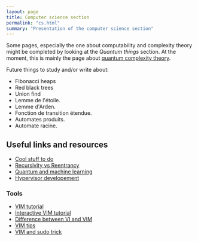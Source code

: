 ```yaml
---
layout: page
title: Computer science section
permalink: "cs.html"
summary: "Presentation of the computer science section"
---
```


Some pages, especially the one about computability and complexity theory might
be completed by looking at the *Quantum things* section. At the moment, this is
mainly the page about [quantum complexity theory](/quantum-complexity.html).

Future things to study and/or write about:
* Fibonacci heaps
* Red black trees
* Union find
* Lemme de l'étoile.
* Lemme d'Arden.
* Fonction de transition étendue.
* Automates produits.
* Automate racine.

## Useful links and resources
* [Cool stuff to do](https://github.com/donnemartin/data-science-ipython-notebooks)
* [Recursivity vs Reentrancy](https://fr.wikipedia.org/wiki/R%C3%A9entrance)
* [Quantum and machine learning](https://towardsdatascience.com/neural-quantum-states-4793fdf67b13)
* [Hypervisor developement](https://revers.engineering/7-days-to-virtualization-a-series-on-hypervisor-development/)

### Tools
* [VIM tutorial](https://www.linux.com/LEARN/VIM-101-BEGINNERS-GUIDE-VIM)
* [Interactive VIM tutorial](https://www.openvim.com/)
* [Difference between VI and VIM](https://askubuntu.com/questions/418396/what-is-the-difference-between-vi-and-vim)
* [VIM tips](https://vim.fandom.com/wiki/Best_Vim_Tips)
* [VIM and sudo trick](https://stackoverflow.com/questions/2600783/how-does-the-vim-write-with-sudo-trick-work)
